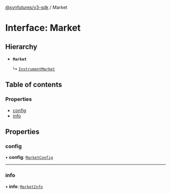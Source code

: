 [@synfutures/v3-sdk](../README.md) / Market

# Interface: Market

## Hierarchy

- **`Market`**

  ↳ [`InstrumentMarket`](InstrumentMarket.md)

## Table of contents

### Properties

- [config](Market.md#config)
- [info](Market.md#info)

## Properties

### config

• **config**: [`MarketConfig`](MarketConfig.md)

___

### info

• **info**: [`MarketInfo`](MarketInfo.md)
